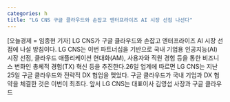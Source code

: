 ```yaml
---
categories: h
title: "LG CNS 구글 클라우드와 손잡고 엔터프라이즈 AI 시장 선점 나선다"
---
```

[오늘경제 = 임종현 기자] LG CNS가 구글 클라우드와 손잡고 엔터프라이즈 AI 시장 선점에 나설 방침이다. LG CNS는 이번 파트너십을 기반으로 국내 기업용 인공지능(AI) 시장 선점, 클라우드 애플리케이션 현대화(AM), 사용자와 직원 경험 등을 통한 비즈니스 변화인 총체적 경험(TX) 혁신 등을 추진한다.26일 업계에 따르면 LG CNS는 지난 25일 구글 클라우드와 전략적 DX 협업을 맺었다. 구글 클라우드가 국내 기업과 DX 협약을 체결한 것은 이번이 최초다. 앞서 LG CNS는 대표이사 김영섭 사장과 구글 클라우드